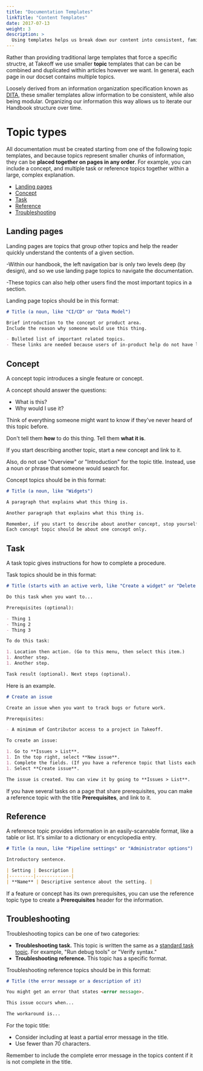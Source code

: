 ```yaml
---
title: "Documentation Templates"
linkTitle: "Content Templates"
date: 2017-07-13
weight: 3
description: >
  Using templates helps us break down our content into consistent, familiar structures that promote easy creation and better information retention.  
---
```


Rather than providing traditional large templates that force a specific structre, at Takeoff we use smaller **topic** templates that can be can be combined and duplicated within articles however we want. In general, each page in our docset contains multiple topics.

Loosely derived from an information organization specification known as [DITA](https://en.wikipedia.org/wiki/Darwin_Information_Typing_Architecture), these smaller templates allow information to be consistent, while also being modular. Organizing our information this way allows us to iterate our Handbook structure over time. 

# Topic types

All documentation must be created starting from one of the following topic templates, and because topics represent smaller chunks of information, they can be **placed together on pages in any order**. For example, you can include a concept, and multiple task or reference topics together within a large, complex explanation.

  - [Landing pages](#landing-pages)
  - [Concept](#concept)
  - [Task](#task)
  - [Reference](#reference)
  - [Troubleshooting](#troubleshooting)


## Landing pages

Landing pages are topics that group other topics and help the reader quickly understand the contents of a given section.

-Within our handbook, the left navigation bar is only two levels deep (by design), and so we use landing page topics to navigate the documentation.

-These topics can also help other users find the most important topics in a section.

Landing page topics should be in this format:

```markdown
# Title (a noun, like "CI/CD" or "Data Model")

Brief introduction to the concept or product area.
Include the reason why someone would use this thing.

- Bulleted list of important related topics.
- These links are needed because users of in-product help do not have left navigation.
```

## Concept

A concept topic introduces a single feature or concept.

A concept should answer the questions:

- What is this?
- Why would I use it?

Think of everything someone might want to know if they've never heard of this topic before.

Don't tell them **how** to do this thing. Tell them **what it is**.

If you start describing another topic, start a new concept and link to it.

Also, do not use "Overview" or "Introduction" for the topic title. Instead,
use a noun or phrase that someone would search for.

Concept topics should be in this format:

```markdown
# Title (a noun, like "Widgets")

A paragraph that explains what this thing is.

Another paragraph that explains what this thing is.

Remember, if you start to describe about another concept, stop yourself.
Each concept topic should be about one concept only.
```

## Task

A task topic gives instructions for how to complete a procedure.

Task topics should be in this format:

```markdown
# Title (starts with an active verb, like "Create a widget" or "Delete a widget")

Do this task when you want to...

Prerequisites (optional):

- Thing 1
- Thing 2
- Thing 3

To do this task:

1. Location then action. (Go to this menu, then select this item.)
1. Another step.
1. Another step.

Task result (optional). Next steps (optional).
```

Here is an example.

```markdown
# Create an issue

Create an issue when you want to track bugs or future work.

Prerequisites:

- A minimum of Contributor access to a project in Takeoff.

To create an issue:

1. Go to **Issues > List**.
1. In the top right, select **New issue**.
1. Complete the fields. (If you have a reference topic that lists each field, link to it here.)
1. Select **Create issue**.

The issue is created. You can view it by going to **Issues > List**.
```

If you have several tasks on a page that share prerequisites, you can make a
reference topic with the title **Prerequisites**, and link to it.

## Reference

A reference topic provides information in an easily-scannable format,
like a table or list. It's similar to a dictionary or encyclopedia entry.

```markdown
# Title (a noun, like "Pipeline settings" or "Administrator options")

Introductory sentence.

| Setting | Description |
|---------|-------------|
| **Name** | Descriptive sentence about the setting. |
```

If a feature or concept has its own prerequisites, you can use the reference
topic type to create a **Prerequisites** header for the information.

## Troubleshooting

Troubleshooting topics can be one of two categories:

- **Troubleshooting task.** This topic is written the same as a [standard task topic](#task).
  For example, "Run debug tools" or "Verify syntax."
- **Troubleshooting reference.** This topic has a specific format.

Troubleshooting reference topics should be in this format:

```markdown
# Title (the error message or a description of it)

You might get an error that states <error message>.

This issue occurs when...

The workaround is...
```

For the topic title:

- Consider including at least a partial error message in the title.
- Use fewer than 70 characters.

Remember to include the complete error message in the topics content if it is
not complete in the title.

